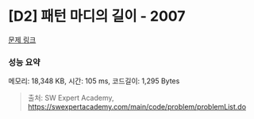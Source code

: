 # [D2] 패턴 마디의 길이 - 2007 

[문제 링크](https://swexpertacademy.com/main/code/problem/problemDetail.do?contestProbId=AV5P1kNKAl8DFAUq) 

### 성능 요약

메모리: 18,348 KB, 시간: 105 ms, 코드길이: 1,295 Bytes



> 출처: SW Expert Academy, https://swexpertacademy.com/main/code/problem/problemList.do
